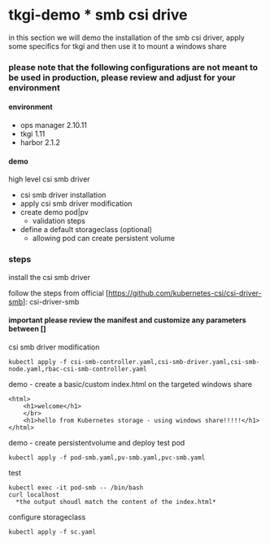 # tkgi-demo * smb csi drive
in this section we will demo the installation of the smb csi driver, apply some specifics for tkgi and then use it to mount a windows share

###  please note that the following configurations are not meant to be used in production, please review and adjust for your environment

#### environment
* ops manager 2.10.11
* tkgi 1.11
* harbor 2.1.2

#### demo

high level csi smb driver
* csi smb driver installation
* apply csi smb driver modification
* create demo pod|pv
  - validation steps
* define a default storageclass (optional)
  - allowing pod can create persistent volume 

### steps

install the csi smb driver

follow the steps from official [https://github.com/kubernetes-csi/csi-driver-smb]: csi-driver-smb

#### important please review the manifest and customize any parameters between []

csi smb driver modification

```
kubectl apply -f csi-smb-controller.yaml,csi-smb-driver.yaml,csi-smb-node.yaml,rbac-csi-smb-controller.yaml
```  

demo - create a basic/custom index.html on the targeted windows share

```
<html>
    <h1>welcome</h1>
    </br>
    <h1>hello from Kubernetes storage - using windows share!!!!!</h1>
</html>
```

demo - create persistentvolume and deploy test pod

```
kubectl apply -f pod-smb.yaml,pv-smb.yaml,pvc-smb.yaml
```

test

```
kubectl exec -it pod-smb -- /bin/bash
curl localhost
  *the output shoudl match the content of the index.html*
```

configure storageclass

```
kubectl apply -f sc.yaml
```